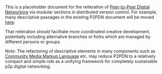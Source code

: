 This is a placeholder document for the reiteration of [Peer-to-Peer Digital Networking](https://docs.google.com/document/d/1O7tJQVMHETSoWRpYC9eYsqi58ELL0Euv6L6d21LC6m0/edit?usp=sharing) via modular sections in distributed version control.  For example, many descriptive passages in the existing P2PDN document will be moved [here](https://github.com/gcassel/Modular-Organization-Terminology).

That reiteration should facilitate more coordinated creative development, potentially including alternative branches or forks which are managed by different persons or groups.

*Note:*  The refactoring of descriptive elements in many components such as [Community Media Markup Language](https://github.com/gcassel/Modular-Organization-Terminology/blob/master/models/community-media-markup-language.md) etc. may reduce P2PDN to a relatively compact and simple role as a unifying framework for completely sustainable p2p digital networking.
